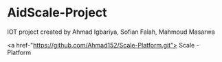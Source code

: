 # AidScale-Project
IOT project created by Ahmad Igbariya, Sofian Falah, Mahmoud Masarwa


<a href-"https://github.com/Ahmad152/Scale-Platform.git"> Scale - Platform </a>

